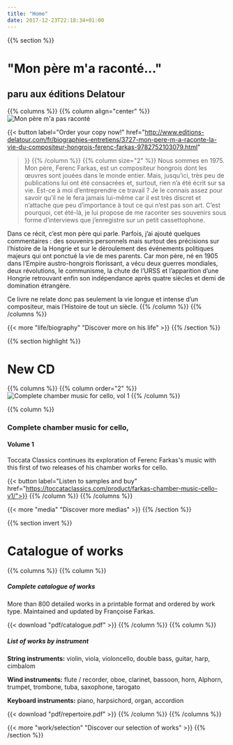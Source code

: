 ```yaml
---
title: "Home"
date: 2017-12-23T22:18:34+01:00
---
```


{{% section %}}
# "Mon père m'a raconté..."
## paru aux éditions Delatour

{{% columns %}}
{{% column align="center" %}}
![Mon père m'a pas raconté](/media/img/book1.png "Mon père m'a raconté")<!-- display: block; max-width: 65%; margin: 40px auto; -->

{{< button
  label="Order your copy now!"
  href="http://www.editions-delatour.com/fr/biographies-entretiens/3727-mon-pere-m-a-raconte-la-vie-du-compositeur-hongrois-ferenc-farkas-9782752103079.html"
>}}
{{% /column %}}
{{% column size="2" %}}
Nous sommes en 1975. Mon père, Ferenc Farkas, est un compositeur hongrois dont
les œuvres sont jouées dans le monde entier. Mais, jusqu’ici, très peu de
publications lui ont été consacrées et, surtout, rien n’a été écrit sur sa vie.
Est-ce à moi d’entreprendre ce travail ? Je le connais assez pour savoir qu’il
ne le fera jamais lui-même car il est très discret et n’attache que peu
d’importance à tout ce qui n’est pas son art. C’est pourquoi, cet été-là,
je lui propose de me raconter ses souvenirs sous forme d’interviews que
j’enregistre sur un petit cassettophone.

Dans ce récit, c’est mon père qui parle. Parfois, j’ai ajouté quelques
commentaires : des souvenirs personnels mais surtout des précisions sur
l’histoire de la Hongrie et sur le déroulement des événements politiques
majeurs qui ont ponctué la vie de mes parents. Car mon père, né en 1905
dans l’Empire austro-hongrois florissant, a vécu deux guerres mondiales,
deux révolutions, le communisme, la chute de l’URSS et l’apparition d’une
Hongrie retrouvant enfin son indépendance après quatre siècles et demi de
domination étrangère.

Ce livre ne relate donc pas seulement la vie longue et intense d’un compositeur,
mais l’Histoire de tout un siècle.
{{% /column %}}
{{% /columns %}}

{{< more "life/biography" "Discover more on his life" >}}
{{% /section %}}

{{% section highlight %}}
# New CD

{{% columns %}}
{{% column order="2" %}}
![Complete chamber music for cello, vol 1](/media/img/cd1.jpg)
{{% /column %}}

{{% column %}}
### Complete chamber music for cello,
#### Volume 1

Toccata Classics continues its exploration of Ferenc Farkas's music with this first of two releases of his chamber works for cello.

{{< button label="Listen to samples and buy" href="https://toccataclassics.com/product/farkas-chamber-music-cello-v1/">}}
{{% /column %}}
{{% /columns %}}

{{< more "media" "Discover more medias" >}}
{{% /section %}}

{{% section invert %}}
# Catalogue of works

{{% columns %}}
{{% column %}}
##### Complete catalogue of works

More than 800 detailed works in a printable format and ordered by work type. Maintained and updated by Françoise Farkas.

{{< download "pdf/catalogue.pdf" >}}
{{% /column %}}
{{% column %}}
##### List of works by instrument

**String instruments:**
violin, viola, violoncello, double bass, guitar, harp, cimbalom

**Wind instruments:**
flute / recorder, oboe, clarinet, bassoon, horn, Alphorn, trumpet, trombone, tuba, saxophone, tarogato

**Keyboard instruments:**
piano, harpsichord, organ, accordion

{{< download "pdf/repertoire.pdf" >}}
{{% /column %}}
{{% /columns %}}

{{< more "work/selection" "Discover our selection of works" >}}
{{% /section %}}
